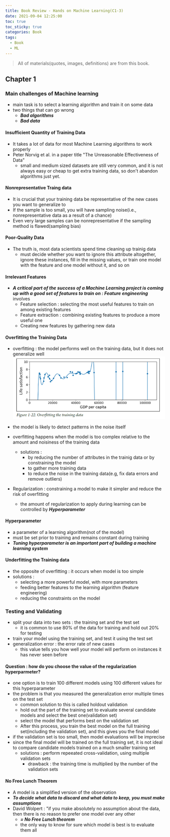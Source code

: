 ```yaml
---
title: Book Review - Hands on Machine Learning(C1-3)
date: 2021-09-04 12:25:00
toc: true
toc_sticky: true
categories: Book
tags:
  - Book
  - ML
---
```


> All of materials(quotes, images, definitions) are from this book.

## Chapter 1
### Main challenges of Machine learning
- main task is to select a learning algorithm and train it on some data
- two things that can go wrong
  - ***Bad algorithms***
  - ***Bad data***

#### Insufficient Quantity of Training Data
- It takes a lot of data for most Machine Learning algorithms to work properly
- Peter Norvig et al. in a paper title "The Unreasonable Effectiveness of Data"
  - small and medium sized datasets are still very common, and it is not always easy or cheap to get extra training data, so don't abandon algorithms just yet.

#### Nonrepresentative Traing data
- It is crucial that your training data be representative of the new cases you want to generalize to
- If the sample is too small, you will have sampling noise(i.e., nonrepresentative data as a result of a chance)
- Even very large samples can be nonrepresentative if the sampling method is flawed(sampling bias)

#### Poor-Quality Data
- The truth is, most data scientists spend time cleaning up trainig data
  - must decide whether you want to ignore this attribute altogether, ignore these instances, fill in the missing values, or train one model with the feature and one model without it, and so on

#### Irrelevant Features
- ***A critical part of the success of a Machine Learning project is coming up with a good set of features to train on : Feature engineering*** involves
  - Feature selection : selecting the most useful features to train on among existing features
  - Feature extraction : combining existing features to produce a more useful one
  - Creating new features by gathering new data

#### Overfitting the Training Data
- overfitting : the model performs well on the training data, but it does not generalize well     
![](/assets/images/book/overfitting.PNG)
- the model is likely to detect patterns in the noise itself
- overfitting happens when the model is too complex relative to the amount and noisiness of the training data
  - solutions : 
    - by reducing the number of attributes in the trainig data or by constraining the model
    - to gather more training data
    - to reduce the noise in the training data(e.g, fix data errors and remove outliers)

- Regularization : constraining a model to make it simpler and reduce the risk of overfitting
  - the amount of regularization to apply during learning can be controlled by ***Hyperparameter***

#### Hyperparameter
- a parameter of a learning algorithm(not of the model)
- must be set prior to training and remains constant during training
- ***Tuning hyperparameter is an important part of building a machine learning system***

#### Underfitting the Training data
- the opposite of overfitting : it occurs when model is too simple
- solutions : 
  - selecting a more powerful model, with more parameters
  - feeding better features to the learning algorithm (feature engineering)
  - reducing the constraints on the model

### Testing and Validating
- split your data into two sets : the training set and the test set
  - it is common to use 80% of the data for training and hold out 20% for testing
- train your model using the training set, and test it using the test set
- generalization error : the error rate of new cases
  - this value tells you how well your model will perform on instances it has never seen before

#### Question : how do you choose the value of the regularization hyperparmeter?
- one option is to train 100 different models using 100 different values for this hyperparameter
- the problem is that you measured the generalization error multiple times on the test set
  - common solution to this is called holdout validation
  - hold out the part of the training set to evaluate several candidate models and select the best one(validation set)  
  - select the model that performs best on the validation set
  - After this process, you train the best model on the full training set(including the validation set), and this gives you the final model
- if the validation set is too small, then model evaluations will be imprecise
- since the final model will be trained on the full training set, it is not ideal to compare candidate models trained on a much smaller training set
  - solutions : perform repeeated cross-validation, using multiple validation sets
    - drawback : the training time is multiplied by the number of the validation sets

#### No Free Lunch Theorem
- A model is a simplified version of the observation
- ***To decide what data to discard and what data to keep, you must make assumptions***
- David Wolpert : "if you make absolutely no assumption about the data, then there is no reason to prefer one model over any other
  - ***= No Free Lunch theorem***
  - the only way to know for sure which model is best is to evaluate them all